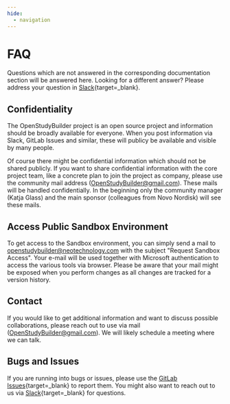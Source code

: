 ```yaml
---
hide:
  - navigation
---
```


# FAQ

Questions which are not answered in the corresponding documentation section will be answered here. Looking for a different answer? Please address your question in [Slack](https://join.slack.com/t/openstudybuilder/shared_invite/zt-15wjahh1c-4Tf41VseN3j_f76qjHWt3g){target=_blank}.

## Confidentiality

The OpenStudyBuilder project is an open source project and information should be broadly available for everyone. When you post information via Slack, GitLab Issues and similar, these will publicy be available and visible by many people. 

Of course there might be confidential information which should not be shared publicly. If you want to share confidential information with the core project team, like a concrete plan to join the project as company, please use the community mail address (<a href="mailto:OpenStudyBuilder@gmail.com">OpenStudyBuilder@gmail.com</a>). These mails will be handled confidentially. In the beginning only the community manager (Katja Glass) and the main sponsor (colleagues from Novo Nordisk) will see these mails.

## Access Public Sandbox Environment

To get access to the Sandbox environment, you can simply send a mail to <a href="mailto:openstudybuilder@neotechnology.com">openstudybuilder@neotechnology.com</a> with the subject "Request Sandbox Access". Your e-mail will be used together with Microsoft authentication to access the various tools via browser. Please be aware that your mail might be exposed when you perform changes as all changes are tracked for a version history.

## Contact

If you would like to get additional information and want to discuss possible collaborations, please reach out to use via mail (<a href="mailto:OpenStudyBuilder@gmail.com">OpenStudyBuilder@gmail.com</a>). We will likely schedule a meeting where we can talk.

## Bugs and Issues

If you are running into bugs or issues, please use the [GitLab Issues](https://gitlab.com/Novo-Nordisk/nn-public/openstudybuilder/OpenStudyBuilder-Solution/-/issues){target=_blank} to report them. You might also want to reach out to us via [Slack](https://join.slack.com/t/openstudybuilder/shared_invite/zt-19mtauzic-Jvrhtmy7hGstgyiIvB1Wsw){target=_blank} for questions.